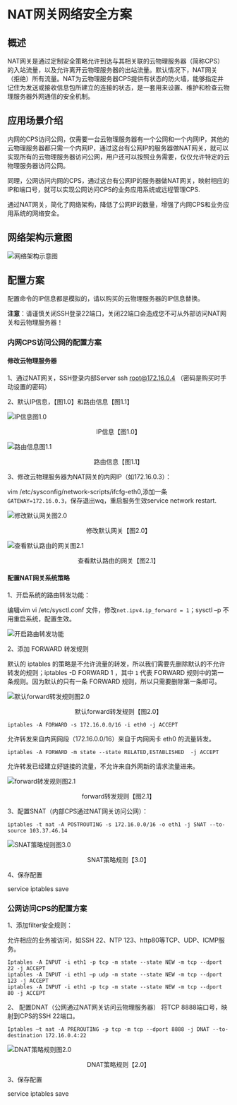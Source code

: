 # NAT网关网络安全方案

## 概述
NAT网关是通过定制安全策略允许到达与其相关联的云物理服务器（简称CPS）的入站流量，以及允许离开云物理服务器的出站流量。默认情况下，NAT网关（拒绝）所有流量。NAT为云物理服务器CPS提供有状态的防火墙，能够指定并记住为发送或接收信息包所建立的连接的状态，是一套用来设置、维护和检查云物理服务器外网通信的安全机制。

## 应用场景介绍
内网的CPS访问公网，仅需要一台云物理服务器有一个公网和一个内网IP，其他的云物理服务器都只需一个内网IP，通过这台有公网IP的服务器做NAT网关，就可以实现所有的云物理服务器访问公网，用户还可以按照业务需要，仅仅允许特定的云物理服务器访问公网。

同理，公网访问内网的CPS，通过这台有公网IP的服务器做NAT网关，映射相应的IP和端口号，就可以实现公网访问CPS的业务应用系统或远程管理CPS.

通过NAT网关，简化了网络架构，降低了公网IP的数量，增强了内网CPS和业务应用系统的网络安全。

## 网络架构示意图

![网络架构示意图](https://github.com/jdcloudcom/cn/blob/edit/image/Hyper-Converged-IDC/Cloud-Physical-Server/CPS024.png)

## 配置方案
配置命令的IP信息都是模拟的，请以购买的云物理服务器的IP信息替换。


**注意**：请谨慎关闭SSH登录22端口，关闭22端口会造成您不可从外部访问NAT网关和云物理服务器！

### 内网CPS访问公网的配置方案

#### 修改云物理服务器

1、通过NAT网关，SSH登录内部Server ssh root@172.16.0.4 （密码是购买时手动设置的密码）

2、默认IP信息，【图1.0】和路由信息【图1.1】

![IP信息图1.0](https://github.com/jdcloudcom/cn/blob/edit/image/Hyper-Converged-IDC/Cloud-Physical-Server/CPS025.png)

<p align="center">IP信息【图1.0】</p>

![路由信息图1.1](https://github.com/jdcloudcom/cn/blob/edit/image/Hyper-Converged-IDC/Cloud-Physical-Server/CPS026.png)

<p align="center">路由信息【图1.1】</p>

3、修改云物理服务器为NAT网关的内网IP（如172.16.0.3）：

vim /etc/sysconfig/network-scripts/ifcfg-eth0,添加一条`GATEWAY=172.16.0.3`，保存退出wq，重启服务生效service network restart.

![修改默认网关图2.0](https://github.com/jdcloudcom/cn/blob/edit/image/Hyper-Converged-IDC/Cloud-Physical-Server/CPS027.png)

<p align="center">修改默认网关【图2.0】</p>

![查看默认路由的网关图2.1](https://github.com/jdcloudcom/cn/blob/edit/image/Hyper-Converged-IDC/Cloud-Physical-Server/CPS028.png)

<p align="center">查看默认路由的网关【图2.1】</p>

#### 配置NAT网关系统策略

1、开启系统的路由转发功能：

编辑vim vi /etc/sysctl.conf 文件，修改`net.ipv4.ip_forward = 1`；sysctl –p 不用重启系统，配置生效。

![开启路由转发功能](https://github.com/jdcloudcom/cn/blob/edit/image/Hyper-Converged-IDC/Cloud-Physical-Server/CPS029.png)

2、添加 FORWARD 转发规则

默认的 iptables 的策略是不允许流量的转发，所以我们需要先删除默认的不允许转发的规则；iptables -D FORWARD 1 ，其中 `1` 代表 FORWARD 规则中的第一条规则。因为默认的只有一条 FORWARD 规则，所以只需要删除第一条即可。

![默认forward转发规则图2.0](https://github.com/jdcloudcom/cn/blob/edit/image/Hyper-Converged-IDC/Cloud-Physical-Server/CPS030.png)

<p align="center">默认forward转发规则【图2.0】</p>


`iptables -A FORWARD -s 172.16.0.0/16 -i eth0 -j ACCEPT`


允许转发来自内网网段（172.16.0.0/16）来自于内网网卡 eth0 的流量转发。


`iptables -A FORWARD -m state --state RELATED,ESTABLISHED  -j ACCEPT`


允许转发已经建立好链接的流量，不允许来自外网新的请求流量进来。

![forward转发规则图2.1](https://github.com/jdcloudcom/cn/blob/edit/image/Hyper-Converged-IDC/Cloud-Physical-Server/CPS031.png)

<p align="center">forward转发规则【图2.1】</p>

3、配置SNAT（内部CPS通过NAT网关访问公网）：

```
iptables -t nat -A POSTROUTING -s 172.16.0.0/16 -o eth1 -j SNAT --to-source 103.37.46.14
```

![SNAT策略规则图3.0](https://github.com/jdcloudcom/cn/blob/edit/image/Hyper-Converged-IDC/Cloud-Physical-Server/CPS032.png)

<p align="center">SNAT策略规则【3.0】</p>

4、保存配置

service iptables save

### 公网访问CPS的配置方案

1、添加filter安全规则：

允许相应的业务被访问，如SSH 22、NTP 123、http80等TCP、UDP、ICMP服务。

```
Iptables -A INPUT -i eth1 -p tcp -m state --state NEW -m tcp --dport 22 -j ACCEPT
iptables -A INPUT -i eth1 –p udp -m state --state NEW -m tcp --dport 123 -j ACCEPT
iptables -A INPUT -i eth1 -p tcp -m state --state NEW -m tcp --dport 80 -j ACCEPT
```

2、	配置DNAT（公网通过NAT网关访问云物理服务器）
将TCP 8888端口号，映射到CPS的SSH 22端口。

```
Iptables –t nat -A PREROUTING -p tcp -m tcp --dport 8888 -j DNAT --to-destination 172.16.0.4:22
```

![DNAT策略规则图2.0](https://github.com/jdcloudcom/cn/blob/edit/image/Hyper-Converged-IDC/Cloud-Physical-Server/CPS033.png)

<p align="center"> DNAT策略规则【2.0】</p>

                         
3、保存配置

service iptables save
